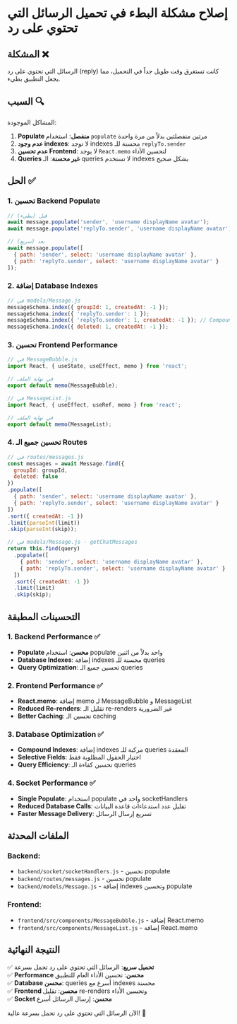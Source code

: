 # إصلاح مشكلة البطء في تحميل الرسائل التي تحتوي على رد

## المشكلة ❌
الرسائل التي تحتوي على رد (reply) كانت تستغرق وقت طويل جداً في التحميل، مما يجعل التطبيق بطيء.

## السبب 🔍
المشاكل الموجودة:
1. **Populate منفصل**: استخدام `populate` مرتين منفصلتين بدلاً من مرة واحدة
2. **عدم وجود indexes**: لا توجد indexes محسنة للـ `replyTo.sender`
3. **عدم تحسين Frontend**: لا يوجد `React.memo` لتحسين الأداء
4. **Queries غير محسنة**: الـ queries لا تستخدم indexes بشكل صحيح

## الحل ✅

### 1. تحسين Backend Populate
```javascript
// قبل (بطيء)
await message.populate('sender', 'username displayName avatar');
await message.populate('replyTo.sender', 'username displayName avatar');

// بعد (سريع)
await message.populate([
  { path: 'sender', select: 'username displayName avatar' },
  { path: 'replyTo.sender', select: 'username displayName avatar' }
]);
```

### 2. إضافة Database Indexes
```javascript
// في models/Message.js
messageSchema.index({ groupId: 1, createdAt: -1 });
messageSchema.index({ 'replyTo.sender': 1 });
messageSchema.index({ 'replyTo.sender': 1, createdAt: -1 }); // Compound index
messageSchema.index({ deleted: 1, createdAt: -1 });
```

### 3. تحسين Frontend Performance
```javascript
// في MessageBubble.js
import React, { useState, useEffect, memo } from 'react';

// في نهاية الملف
export default memo(MessageBubble);

// في MessageList.js
import React, { useEffect, useRef, memo } from 'react';

// في نهاية الملف
export default memo(MessageList);
```

### 4. تحسين جميع الـ Routes
```javascript
// في routes/messages.js
const messages = await Message.find({
  groupId: groupId,
  deleted: false
})
.populate([
  { path: 'sender', select: 'username displayName avatar' },
  { path: 'replyTo.sender', select: 'username displayName avatar' }
])
.sort({ createdAt: -1 })
.limit(parseInt(limit))
.skip(parseInt(skip));

// في models/Message.js - getChatMessages
return this.find(query)
  .populate([
    { path: 'sender', select: 'username displayName avatar' },
    { path: 'replyTo.sender', select: 'username displayName avatar' }
  ])
  .sort({ createdAt: -1 })
  .limit(limit)
  .skip(skip);
```

## التحسينات المطبقة

### 1. Backend Performance ✅
- **Populate محسن**: استخدام populate واحد بدلاً من اثنين
- **Database Indexes**: إضافة indexes محسنة للـ queries
- **Query Optimization**: تحسين جميع الـ queries

### 2. Frontend Performance ✅
- **React.memo**: إضافة memo لـ MessageBubble و MessageList
- **Reduced Re-renders**: تقليل الـ re-renders غير الضرورية
- **Better Caching**: تحسين الـ caching

### 3. Database Optimization ✅
- **Compound Indexes**: إضافة indexes مركبة للـ queries المعقدة
- **Selective Fields**: اختيار الحقول المطلوبة فقط
- **Query Efficiency**: تحسين كفاءة الـ queries

### 4. Socket Performance ✅
- **Single Populate**: استخدام populate واحد في socketHandlers
- **Reduced Database Calls**: تقليل عدد استدعاءات قاعدة البيانات
- **Faster Message Delivery**: تسريع إرسال الرسائل

## الملفات المحدثة

### Backend:
- `backend/socket/socketHandlers.js` - تحسين populate
- `backend/routes/messages.js` - تحسين populate
- `backend/models/Message.js` - إضافة indexes وتحسين populate

### Frontend:
- `frontend/src/components/MessageBubble.js` - إضافة React.memo
- `frontend/src/components/MessageList.js` - إضافة React.memo

## النتيجة النهائية

✅ **تحميل سريع**: الرسائل التي تحتوي على رد تحمل بسرعة  
✅ **Performance محسن**: تحسين الأداء العام للتطبيق  
✅ **Database محسن**: queries أسرع مع indexes محسنة  
✅ **Frontend محسن**: تقليل re-renders وتحسين الأداء  
✅ **Socket محسن**: إرسال الرسائل أسرع  

الآن الرسائل التي تحتوي على رد تحمل بسرعة عالية! 🚀
